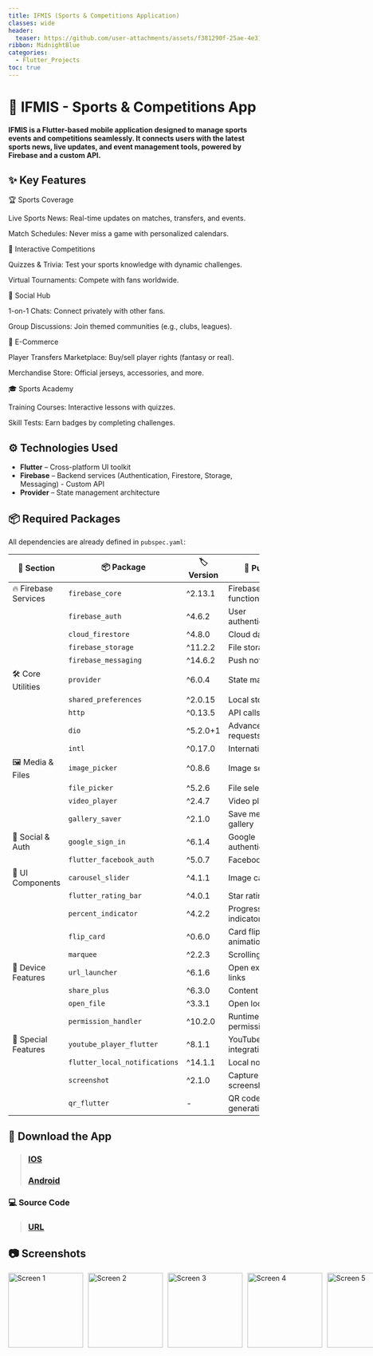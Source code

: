 ```yaml
---
title: IFMIS (Sports & Competitions Application)
classes: wide
header:
  teaser: https://github.com/user-attachments/assets/f381290f-25ae-4e31-bb73-bb697993fef8
ribbon: MidnightBlue
categories:
  - Flutter_Projects
toc: true
---
```


# 📱 IFMIS - Sports & Competitions App
#### IFMIS is a Flutter-based mobile application designed to manage sports events and competitions seamlessly. It connects users with the latest sports news, live updates, and event management tools, powered by Firebase and a custom API.

## ✨ Key Features

🏆 Sports Coverage

Live Sports News: Real-time updates on matches, transfers, and events.

Match Schedules: Never miss a game with personalized calendars.

🎯 Interactive Competitions

Quizzes & Trivia: Test your sports knowledge with dynamic challenges.

Virtual Tournaments: Compete with fans worldwide.

💬 Social Hub

1-on-1 Chats: Connect privately with other fans.

Group Discussions: Join themed communities (e.g., clubs, leagues).

🛒 E-Commerce

Player Transfers Marketplace: Buy/sell player rights (fantasy or real).

Merchandise Store: Official jerseys, accessories, and more.

🎓 Sports Academy

Training Courses: Interactive lessons with quizzes.

Skill Tests: Earn badges by completing challenges.

## ⚙️ Technologies Used

- **Flutter** – Cross-platform UI toolkit 
- **Firebase** – Backend services (Authentication, Firestore, Storage, Messaging) - Custom API
- **Provider** – State management architecture

## 📦 Required Packages

All dependencies are already defined in `pubspec.yaml`:

| 📂 Section             | 📦 Package               | 🏷️ Version | 🎯 Purpose                      |
|------------------------|--------------------------|------------|---------------------------------|
| 🔥 Firebase Services   | `firebase_core`          | ^2.13.1    | Firebase core functionality     |
|                        | `firebase_auth`          | ^4.6.2     | User authentication             |
|                        | `cloud_firestore`        | ^4.8.0     | Cloud database                  |
|                        | `firebase_storage`       | ^11.2.2    | File storage                     |
|                        | `firebase_messaging`     | ^14.6.2    | Push notifications              |
| 🛠 Core Utilities      | `provider`               | ^6.0.4     | State management                |
|                        | `shared_preferences`     | ^2.0.15    | Local storage                   |
|                        | `http`                   | ^0.13.5    | API calls                       |
|                        | `dio`                    | ^5.2.0+1   | Advanced HTTP requests          |
|                        | `intl`                   | ^0.17.0    | Internationalization            |
| 🖼 Media & Files       | `image_picker`           | ^0.8.6     | Image selection                 |
|                        | `file_picker`            | ^5.2.6     | File selection                  |
|                        | `video_player`           | ^2.4.7     | Video playback                  |
|                        | `gallery_saver`          | ^2.1.0     | Save media to gallery           |
| 🔗 Social & Auth       | `google_sign_in`         | ^6.1.4     | Google authentication           |
|                        | `flutter_facebook_auth`  | ^5.0.7     | Facebook login                  |
| 🎨 UI Components       | `carousel_slider`        | ^4.1.1     | Image carousels                 |
|                        | `flutter_rating_bar`     | ^4.0.1     | Star ratings                    |
|                        | `percent_indicator`      | ^4.2.2     | Progress indicators             |
|                        | `flip_card`              | ^0.6.0     | Card flipping animations        |
|                        | `marquee`                | ^2.2.3     | Scrolling text                  |
| 📱 Device Features     | `url_launcher`           | ^6.1.6     | Open external links             |
|                        | `share_plus`             | ^6.3.0     | Content sharing                 |
|                        | `open_file`              | ^3.3.1     | Open local files                |
|                        | `permission_handler`     | ^10.2.0    | Runtime permissions             |
| 🚀 Special Features    | `youtube_player_flutter` | ^8.1.1     | YouTube integration             |
|                        | `flutter_local_notifications` | ^14.1.1 | Local notifications             |
|                        | `screenshot`             | ^2.1.0     | Capture screenshots             |
|                        | `qr_flutter`             | -          | QR code generation              |

## 📱 Download the App

> ### [IOS](https://apps.apple.com/us/app/ifmis/id1670802361)
> ### [Android](https://play.google.com/store/apps/details?id=dev.ifmis.news)

### 💻 Source Code
> ### [URL](https://github.com/AbdoOo20/IFMIS)

## 📷 Screenshots

<div style="display: flex; gap: 10px;">
  <img src="https://github.com/user-attachments/assets/41099639-f3a9-4694-90f3-814794e2e32b" alt="Screen 1" width="150" />
  <img src="https://github.com/user-attachments/assets/81bfd7f5-1051-47d2-9126-5f92acfae510" alt="Screen 2" width="150" />
  <img src="https://github.com/user-attachments/assets/214b55ec-37f3-4b8e-a22e-1f77a0ac5fcf" alt="Screen 3" width="150" />
  <img src="https://github.com/user-attachments/assets/bb9346b7-ec7d-4149-b651-223aac0abf18" alt="Screen 4" width="150" />
  <img src="https://github.com/user-attachments/assets/4a484307-9867-4f52-ba92-52c4e1932e14" alt="Screen 5" width="150" />
  <img src="https://github.com/user-attachments/assets/a5018edd-13a7-40d8-869a-e78a0bb09d00" alt="Screen 6" width="150" />
  <img src="https://github.com/user-attachments/assets/314092c2-4673-4d70-9714-67a4a9c63f9b" alt="Screen 7" width="150" />
  <img src="https://github.com/user-attachments/assets/1adc1986-af27-4ed7-a4e6-3abd50e2566b" alt="Screen 8" width="150" />
  <img src="https://github.com/user-attachments/assets/36d988bb-710c-4894-a048-d2e83b771089" alt="Screen 9" width="150" />
  <img src="https://github.com/user-attachments/assets/7db246e2-bf5f-494a-bcd0-cd506d62193f" alt="Screen 10" width="150" />
</div>

